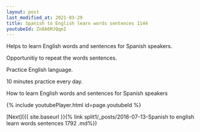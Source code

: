 ```yaml
---
layout: post
last_modified_at: 2021-03-29
title: Spanish to English learn words sentences 1144 
youtubeId: Zn8A6MJQqeI
---
```

 
 
Helps to learn English words and sentences for Spanish speakers.

Opportunitiy to repeat the words sentences. 

Practice English language. 
 
10 minutes practice every day. 
 
How to learn English words and sentences for Spanish speakers 
 
{% include youtubePlayer.html id=page.youtubeId %}
 
 
[Next]({{ site.baseurl }}{% link  split1/_posts/2016-07-13-Spanish to english learn words sentences 1792 .md%})
 
